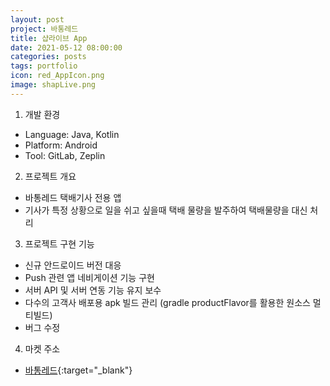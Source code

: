 ```yaml
---
layout: post
project: 바통레드
title: 샵라이브 App
date: 2021-05-12 08:00:00 
categories: posts 
tags: portfolio
icon: red_AppIcon.png
image: shapLive.png
---
```


1) 개발 환경  
 - Language: Java, Kotlin
 - Platform: Android  
 - Tool: GitLab, Zeplin

2) 프로젝트 개요  
 - 바통레드 택배기사 전용 앱
 - 기사가 특정 상황으로 일을 쉬고 싶을때 택배 물량을 발주하여 택배물량을 대신 처리

3) 프로젝트 구현 기능  
 - 신규 안드로이드 버전 대응
 - Push 관련 앱 네비게이션 기능 구현  
 - 서버 API 및 서버 연동 기능 유지 보수  
 - 다수의 고객사 배포용 apk 빌드 관리 (gradle productFlavor를 활용한 원소스 멀티빌드)  
 - 버그 수정  
 
4) 마켓 주소  
 - [바통레드](https://play.google.com/store/apps/details?id=battong.connect.kr.battong_order){:target="_blank"}  
 
